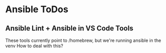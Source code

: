 # Ansible ToDos

## Ansible Lint + Ansible in VS Code Tools

These tools currently point to /homebrew, but we're running ansible in the venv
How to deal with this?